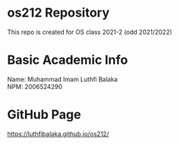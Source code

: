 
# os212 Repository

This repo is created for OS class 2021-2 (odd 2021/2022)

# Basic Academic Info

Name: Muhammad Imam Luthfi Balaka  
NPM: 2006524290

# GitHub Page

https://luthfibalaka.github.io/os212/
